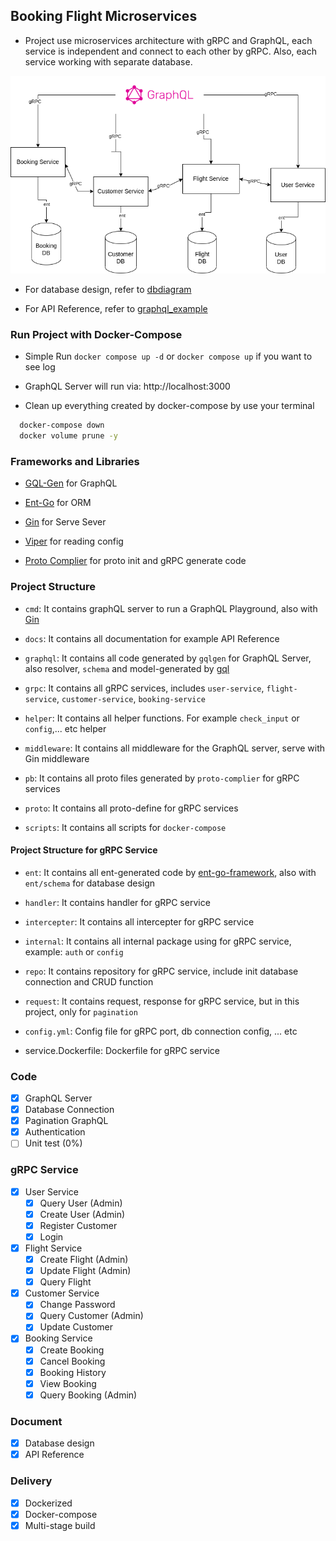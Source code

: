 ## Booking Flight Microservices

- Project use microservices architecture with gRPC and GraphQL, each service is independent and connect to each other by
  gRPC. Also, each service working with separate database. 

![Sample Diagram](./docs/diagram2.drawio.png)

- For database design, refer to [dbdiagram](./docs/db.png)

- For API Reference, refer to [graphql_example](./docs/graphql_sample.md)

### Run Project with Docker-Compose

- Simple Run `docker compose up -d` or `docker compose up` if you want to see log

- GraphQL Server will run via: http://localhost:3000

- Clean up everything created by docker-compose by use your terminal

```bash
  docker-compose down
  docker volume prune -y
```

### Frameworks and Libraries

- [GQL-Gen](https://github.com/99designs/gqlgen) for GraphQL

- [Ent-Go](https://entgo.io/) for ORM

- [Gin](https://github.com/gin-gonic/gin) for Serve Sever

- [Viper](https://github.com/spf13/viper) for reading config

- [Proto Complier](https://grpc.io/docs/protoc-installation/) for proto init and gRPC generate code

### Project Structure

- `cmd`: It contains graphQL server to run a GraphQL Playground, also with [Gin](https://github.com/gin-gonic/gin)

- `docs`: It contains all documentation for example API Reference

- `graphql`: It contains all code generated by `gqlgen` for GraphQL Server, also resolver, `schema` and model-generated
  by [gql](https://github.com/99designs/gqlgen)

- `grpc`: It contains all gRPC services,
  includes `user-service`, `flight-service`, `customer-service`, `booking-service`

- `helper`: It contains all helper functions. For example `check_input` or `config`,... etc helper

- `middleware`: It contains all middleware for the GraphQL server, serve with Gin middleware

- `pb`: It contains all proto files generated by `proto-complier` for gRPC services

- `proto`: It contains all proto-define for gRPC services

- `scripts`: It contains all scripts for `docker-compose`

#### Project Structure for gRPC Service

- `ent`: It contains all ent-generated code by [ent-go-framework](https://entgo.io/), also with `ent/schema` for
  database design

- `handler`: It contains handler for gRPC service

- `intercepter`: It contains all intercepter for gRPC service

- `internal`: It contains all internal package using for gRPC service, example: `auth` or `config`

- `repo`: It contains repository for gRPC service, include init database connection and CRUD function

- `request`: It contains request, response for gRPC service, but in this project, only for `pagination`

- `config.yml`: Config file for gRPC port, db connection config, ... etc

- service.Dockerfile: Dockerfile for gRPC service

### Code

- [x] GraphQL Server
- [x] Database Connection
- [x] Pagination GraphQL
- [x] Authentication
- [ ] Unit test (0%)

### gRPC Service

- [x] User Service
    - [x] Query User (Admin)
    - [x] Create User (Admin)
    - [x] Register Customer
    - [x] Login
- [x] Flight Service
    - [x] Create Flight (Admin)
    - [x] Update Flight (Admin)
    - [x] Query Flight
- [x] Customer Service
    - [x] Change Password
    - [x] Query Customer (Admin)
    - [x] Update Customer
- [x] Booking Service
    - [x] Create Booking
    - [x] Cancel Booking
    - [x] Booking History
    - [x] View Booking
    - [x] Query Booking (Admin)

### Document

- [x] Database design
- [x] API Reference

### Delivery

- [x] Dockerized
- [x] Docker-compose
- [x] Multi-stage build